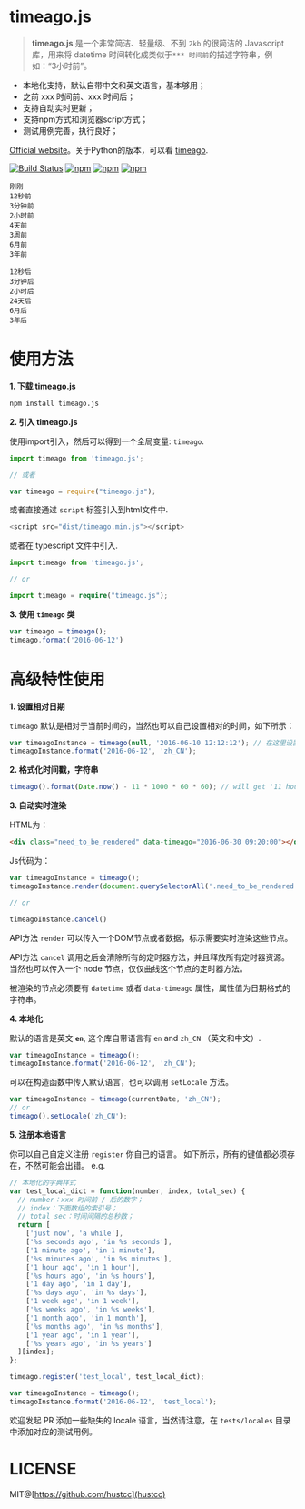 # timeago.js

> **timeago.js** 是一个非常简洁、轻量级、不到 `2kb` 的很简洁的 Javascript 库，用来将 datetime 时间转化成类似于`*** 时间前`的描述字符串，例如：“3小时前”。

 - 本地化支持，默认自带中文和英文语言，基本够用；
 - 之前 xxx 时间前、xxx 时间后；
 - 支持自动实时更新；
 - 支持npm方式和浏览器script方式；
 - 测试用例完善，执行良好；

[Official website](http://timeago.org/)。关于Python的版本，可以看 [timeago](https://github.com/hustcc/timeago).

[![Build Status](https://travis-ci.org/hustcc/timeago.js.svg?branch=master)](https://travis-ci.org/hustcc/timeago.js) [![npm](https://img.shields.io/npm/v/timeago.js.svg?style=flat-square)](https://www.npmjs.com/package/timeago.js) [![npm](https://img.shields.io/npm/dt/timeago.js.svg?style=flat-square)](https://www.npmjs.com/package/timeago.js) [![npm](https://img.shields.io/npm/l/timeago.js.svg?style=flat-square)](https://www.npmjs.com/package/timeago.js)

```
刚刚
12秒前
3分钟前
2小时前
4天前
3周前
6月前
3年前

12秒后
3分钟后
2小时后
24天后
6月后
3年后
```


# 使用方法

**1. 下载 timeago.js**

```sh
npm install timeago.js
```

**2. 引入 timeago.js**

使用import引入，然后可以得到一个全局变量: `timeago`.

```js
import timeago from 'timeago.js';

// 或者

var timeago = require("timeago.js");
```

或者直接通过 `script` 标签引入到html文件中.

```js
<script src="dist/timeago.min.js"></script>
```

或者在 typescript 文件中引入.

```ts
import timeago from 'timeago.js';

// or

import timeago = require("timeago.js");
```

**3. 使用 `timeago` 类**

```js
var timeago = timeago();
timeago.format('2016-06-12')
```


# 高级特性使用


**1. 设置相对日期**

`timeago` 默认是相对于当前时间的，当然也可以自己设置相对的时间，如下所示：

```js
var timeagoInstance = timeago(null, '2016-06-10 12:12:12'); // 在这里设置相对时间
timeagoInstance.format('2016-06-12', 'zh_CN');
```

**2. 格式化时间戳，字符串**

```js
timeago().format(Date.now() - 11 * 1000 * 60 * 60); // will get '11 hours ago'
```

**3. 自动实时渲染**

HTML为：
```html
<div class="need_to_be_rendered" data-timeago="2016-06-30 09:20:00"></div>
```
Js代码为：
```js
var timeagoInstance = timeago();
timeagoInstance.render(document.querySelectorAll('.need_to_be_rendered'), 'zh_CN');

// or

timeagoInstance.cancel()
```

API方法 `render` 可以传入一个DOM节点或者数据，标示需要实时渲染这些节点。

API方法 `cancel` 调用之后会清除所有的定时器方法，并且释放所有定时器资源。当然也可以传入一个 node 节点，仅仅曲线这个节点的定时器方法。

被渲染的节点必须要有 `datetime` 或者 `data-timeago` 属性，属性值为日期格式的字符串。

**4. 本地化**

默认的语言是英文 **`en`**, 这个库自带语言有 `en` and `zh_CN` （英文和中文）.

```js
var timeagoInstance = timeago();
timeagoInstance.format('2016-06-12', 'zh_CN');
```

可以在构造函数中传入默认语言，也可以调用 `setLocale` 方法。

```js
var timeagoInstance = timeago(currentDate, 'zh_CN');
// or
timeago().setLocale('zh_CN');
```

**5. 注册本地语言**

你可以自己自定义注册 `register` 你自己的语言。 如下所示，所有的键值都必须存在，不然可能会出错。 e.g.

```js
// 本地化的字典样式
var test_local_dict = function(number, index, total_sec) {
  // number：xxx 时间前 / 后的数字；
  // index：下面数组的索引号；
  // total_sec：时间间隔的总秒数；
  return [
    ['just now', 'a while'],
    ['%s seconds ago', 'in %s seconds'],
    ['1 minute ago', 'in 1 minute'],
    ['%s minutes ago', 'in %s minutes'],
    ['1 hour ago', 'in 1 hour'],
    ['%s hours ago', 'in %s hours'],
    ['1 day ago', 'in 1 day'],
    ['%s days ago', 'in %s days'],
    ['1 week ago', 'in 1 week'],
    ['%s weeks ago', 'in %s weeks'],
    ['1 month ago', 'in 1 month'],
    ['%s months ago', 'in %s months'],
    ['1 year ago', 'in 1 year'],
    ['%s years ago', 'in %s years']
  ][index];
};

timeago.register('test_local', test_local_dict);

var timeagoInstance = timeago();
timeagoInstance.format('2016-06-12', 'test_local');
```
欢迎发起 PR 添加一些缺失的 locale 语言，当然请注意，在 `tests/locales` 目录中添加对应的测试用例。

# LICENSE

MIT@[https://github.com/hustcc](hustcc)
